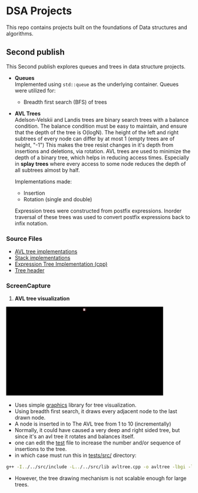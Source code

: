 # DSA Projects
This repo contains projects built on the foundations of Data structures and algorithms.
## Second publish
This Second publish explores queues and trees in data structure projects.

- **Queues**  
    Implemented using `std::queue` as the underlying container. Queues were utilized for:
    - Breadth first search (BFS) of trees

- **AVL Trees**  
    Adelson-Velskii and Landis trees are binary search trees with a balance condition.
    The balance condition must be easy to maintain, and ensure that the depth of the tree is O(logN).
    The height of the left and right subtrees of every node can differ by at most 1 (empty trees are of height, "-1")
    This makes the tree resist changes in it's depth from insertions and deletions, via rotation.
    AVL trees are used to minimize the depth of a binary tree, which helps in reducing access times.
    Especially in **splay trees** where every access to some node reduces the depth of all subtrees almost by half.

    Implementations made:
    - Insertion
    - Rotation (single and double)

    Expression trees were constructed from postfix expressions. Inorder traversal of these trees was used to convert postfix expressions back to infix notation.

### Source Files
- [AVL tree implementations](tests/src/avltree.cpp)
- [Stack implementations](tests/src/infpos.cpp)
- [Expression Tree Implementation (cpp)](tests/src/exptree.cpp)
- [Tree header](core/tree/tree.hpp)
### ScreenCapture
1. **AVL tree visualization**
<img src = "screenshots/AVL tree insertion.gif">

- Uses simple [graphics](src/include/gfx/graphics.h) library for tree visualization.
- Using breadth first search, it draws every adjacent node to the last drawn node.
- A node is inserted in to The AVL tree from 1 to 10 (incrementally)
- Normally, it could have caused a very deep and right sided tree, but since it's an avl tree it rotates and balances itself.
- one can edit the [test](tests/src/avltree.cpp) file to increase the number and/or sequence of insertions to the tree.
- in which case must run this in [tests/src/](tests/src) directory:
```sh
g++ -I../../src/include -L../../src/lib avltree.cpp -o avltree -lbgi -lgdi32 
```
- However, the tree drawing mechanism is not scalable enough for large trees.
